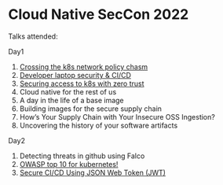 # Cloud Native SecCon 2022

Talks attended:

Day1

1. [Crossing the k8s network policy chasm](https://static.sched.com/hosted_files/cloudnativesecurityconna22/29/CNSCON-Keynote-mfoster.pdf) 
2. [Developer laptop security & CI/CD](https://static.sched.com/hosted_files/cloudnativesecurityconna22/fe/Jeremy%20Colvin%20Uptycs%20Developer%20Laptop%20Keynote.pptx.pdf)
3. [Securing access to k8s with zero trust](https://static.sched.com/hosted_files/cloudnativesecurityconna22/24/KubeCon%202022-Securing%20Access%20to%20Kubernetes%20with%20Zero%20Trust%20Principles.pptx)
4. Cloud native for the rest of us
5. A day in the life of a base image
6. Building images for the secure supply chain
7. How’s Your Supply Chain with Your Insecure OSS Ingestion?
8. Uncovering the history of your software artifacts

Day2

1. Detecting threats in github using Falco
2. [OWASP top 10 for kubernetes!](https://docs.google.com/presentation/d/1zTF3HQCsE07sSOBqoVckExeojFH0CMOn3lsDQaCCyLg/edit#slide=id.g129ed28870d_0_15)
3. [Secure CI/CD Using JSON Web Token (JWT)](https://static.sched.com/hosted_files/cloudnativesecurityconna22/de/Secure%20your%20CI_CD%20using%20JSON%20Web%20Token%20%28JWT%29%20%281%29.pdf)